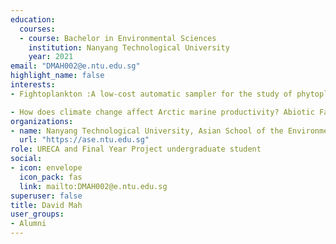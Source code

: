 ```yaml
---
education:
  courses:
  - course: Bachelor in Environmental Sciences
    institution: Nanyang Technological University
    year: 2021
email: "DMAH002@e.ntu.edu.sg"
highlight_name: false
interests:
- Fightoplankton :A low-cost automatic sampler for the study of phytoplankton cell cycle. The final year research report can be access [here](https://figshare.com/articles/online_resource/Fightoplankton_A_low-cost_automatic_sampler_for_the_study_of_phytoplankton_cell_cycle/14798013).

- How does climate change affect Arctic marine productivity? Abiotic Factors and the Arctic Phytoplankton Spring Bloom. The URECA final report can be access [here](https://doi.org/10.6084/m9.figshare.12361352.v1).
organizations:
- name: Nanyang Technological University, Asian School of the Environment
  url: "https://ase.ntu.edu.sg"
role: URECA and Final Year Project undergraduate student
social:
- icon: envelope
  icon_pack: fas
  link: mailto:DMAH002@e.ntu.edu.sg
superuser: false
title: David Mah
user_groups:
- Alumni
---
```

